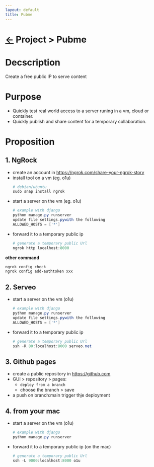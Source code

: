 ```yaml
---
layout: default
title: Pubme
---
```



[//]: #(Reference)
[readme_home]:   ../index

# [&larr;][readme_home] Project > Pubme
# Decscription

Create a free public IP to serve content

# Purpose
- Quickly test real world access to a server runing in a vm, cloud or container.
- Quickly publish and share content for a temporary collaboration.

# Proposition

## 1. NgRock

- create an account in https://ngrok.com/share-your-ngrok-story
- install tool on a vm (eg. o1u)
  ```powershell
  # debian/ubuntu
  sudo snap install ngrok
  ```
- start a server on the vm (eg. o1u)
  ```powershell
  # example with django
  python manage.py runserver
  update file settings.pywith the following
  ALLOWED_HOSTS = ['*']
  ```
- forward it to a temporary public ip
  ```powershell
  # generate a temporary public Url
  ngrok http localhost:8000
  ```
**other command**

```powershell
ngrok config check
ngrok config add-authtoken xxx
```

## 2. Serveo

- start a server on the vm (o1u)
  ```powershell
  # example with django
  python manage.py runserver
  update file settings.pywith the following
  ALLOWED_HOSTS = ['*']
  ```
- forward it to a temporary public ip
  ```powershell
  # generate a temporary public Url
  ssh -R 80:localhost:8000 serveo.net
  ```

## 3. Github pages
- create a public repository in https://github.com
- GUI > repository > pages:
  - `deploy from a branch`
  - choose the branch > save
- a push on branch:main trigger thje deployment

## 4. from your mac

- start a server on the vm (o1u)
  ```powershell
  # example with django
  python manage.py runserver
  ```
- forward it to a temporary public ip (on the mac)
  ```powershell
  # generate a temporary public Url
  ssh -L 9000:localhost:8000 o1u
  ```
